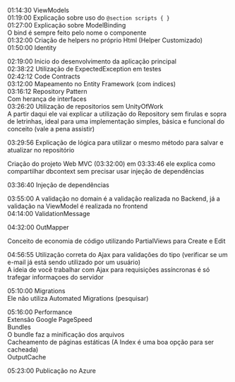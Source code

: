 01:14:30 ViewModels  
01:19:00 Explicação sobre uso do `@section scripts { }`  
01:27:00 Explicação sobre ModelBinding  
	O bind é sempre feito pelo nome o componente  
01:32:00 Criação de helpers no próprio Html (Helper Customizado)  
01:50:00 Identity  

02:19:00 Inicio do desenvolvimento da aplicação principal  
02:38:22 Utilização de ExpectedException em testes  
02:42:12 Code Contracts  
03:12:00 Mapeamento no Entity Framework (com índices)  
03:16:12 Repository Pattern  
	Com herança de interfaces  
03:26:20 Utilização de repositorios sem UnityOfWork  
	A partir daqui ele vai explicar a utilização do Repository sem firulas e sopra de letrinhas, ideal para uma implementação simples, básica e funcional do conceito (vale a pena assistir)  
	
03:29:56 Explicação de lógica para utilizar o mesmo método para salvar e atualizar no repositório  

Criação do projeto Web MVC (03:32:00) em 03:33:46 ele explica como compartilhar dbcontext sem precisar usar injeção de dependências  
	
03:36:40 Injeção de dependências  

03:55:00 A validação no domain é a validação realizada no Backend, já a validação na ViewModel é realizada no frontend  
04:14:00 ValidationMessage  

04:32:00 OutMapper  

Conceito de economia de código utilizando PartialViews para Create e Edit  

04:56:55 Utilização correta do Ajax para validações do tipo (verificar se um e-mail já está sendo utilizado por um usuário)  
A ideia de você trabalhar com Ajax para requisições assíncronas é só trafegar informaçoes do servidor

05:10:00 Migrations  
	Ele não utiliza Automated Migrations (pesquisar)  

05:16:00 Performance   
	Extensão Google PageSpeed  
	Bundles  
		O bundle faz a minificação dos arquivos  
		Cacheamento de páginas estáticas (A Index é uma boa opção para ser cacheada)  
		OutputCache  

 05:23:00 Publicação no Azure  

